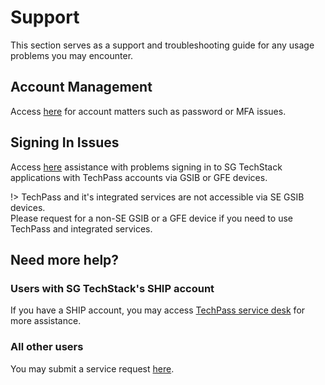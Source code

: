 # Support
This section serves as a support and troubleshooting guide for any usage problems you may encounter.

## Account Management
Access [here](support/account) for account matters such as password or MFA issues.

## Signing In Issues
Access [here](support/signinissues) assistance with problems signing in to SG TechStack applications with TechPass accounts via GSIB or GFE devices.

!>
TechPass and it's integrated services are not accessible via SE GSIB devices.  
Please request for a non-SE GSIB or a GFE device if you need to use TechPass and integrated services.

## Need more help?
### Users with SG TechStack's SHIP account
If you have a SHIP account, you may access [TechPass service desk](https://go.gov.sg/techpass-servicedesk) for more assistance.

### All other users
You may submit a service request [here](https://go.gov.sg/techpass-sr).
